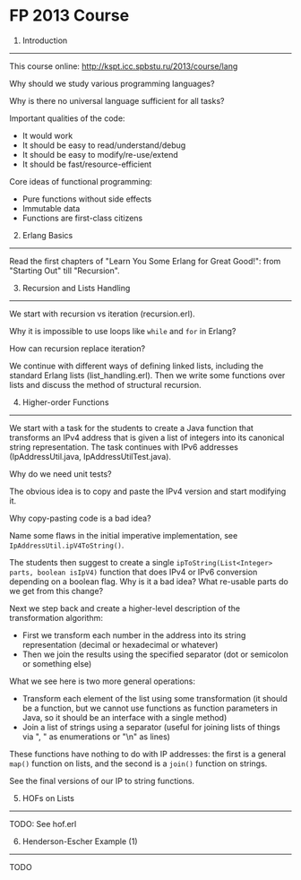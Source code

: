 FP 2013 Course
==============

01. Introduction
----------------

This course online: http://kspt.icc.spbstu.ru/2013/course/lang

Why should we study various programming languages?

Why is there no universal language sufficient for all tasks?

Important qualities of the code:

* It would work
* It should be easy to read/understand/debug
* It should be easy to modify/re-use/extend
* It should be fast/resource-efficient

Core ideas of functional programming:

* Pure functions without side effects
* Immutable data
* Functions are first-class citizens


02. Erlang Basics
-----------------

Read the first chapters of "Learn You Some Erlang for Great
Good!": from "Starting Out" till "Recursion".


03. Recursion and Lists Handling
--------------------------------

We start with recursion vs iteration (recursion.erl).

Why it is impossible to use loops like `while` and `for` in Erlang?

How can recursion replace iteration?

We continue with different ways of defining linked lists, including
the standard Erlang lists (list_handling.erl). Then we write
some functions over lists and discuss the method of structural
recursion.


04. Higher-order Functions
--------------------------

We start with a task for the students to create a Java function
that transforms an IPv4 address that is given a list of integers
into its canonical string representation. The task continues
with IPv6 addresses (IpAddressUtil.java, IpAddressUtilTest.java).

Why do we need unit tests?

The obvious idea is to copy and paste the IPv4 version and start
modifying it.

Why copy-pasting code is a bad idea?

Name some flaws in the initial imperative implementation, see
`IpAddressUtil.ipV4ToString()`.

The students then suggest to create a single
`ipToString(List<Integer> parts, boolean isIpV4)` function that
does IPv4 or IPv6 conversion depending on a boolean flag. Why is
it a bad idea? What re-usable parts do we get from this change?

Next we step back and create a higher-level description of the
transformation algorithm:

* First we transform each number in the address into its string
  representation (decimal or hexadecimal or whatever)
* Then we join the results using the specified separator (dot
  or semicolon or something else)

What we see here is two more general operations:

* Transform each element of the list using some transformation
  (it should be a function, but we cannot use functions as
  function parameters in Java, so it should be an interface with
  a single method)
* Join a list of strings using a separator (useful for joining
  lists of things via ", " as enumerations or "\n" as lines)

These functions have nothing to do with IP addresses: the first is
a general `map()` function on lists, and the second is a `join()`
function on strings.

See the final versions of our IP to string functions.


05. HOFs on Lists
-----------------

TODO: See hof.erl


06. Henderson-Escher Example (1)
--------------------------------

TODO

